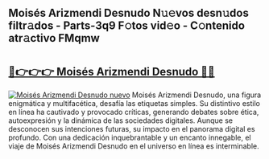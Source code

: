 ## Moisés Arizmendi Desnudo N𝚞𝚎vos desn𝚞dos filtr𝚊dos - Parts-3q9 F𝚘tos vid𝚎o - C𝚘ntenido atr𝚊ctivo FMqmw

# <h2><a href="http://mbabdyf.tromn.icu/?c=Mois%c3%a9s+Arizmendi+Desnudo">🔗👉👉👉 Moisés Arizmendi Desnudo 🔗🔗</a></h2>

[![Moisés Arizmendi Desnudo nuevo](https://i.imgur.com/pEAQMta.gif)](http://mbabdyf.tromn.icu/?c=Mois%c3%a9s+Arizmendi+Desnudo)
Moisés Arizmendi Desnudo, una figura enigmática y multifacética, desafía las etiquetas simples. Su distintivo estilo en línea ha cautivado y provocado críticas, generando debates sobre ética, autoexpresión y la dinámica de las sociedades digitales. Aunque se desconocen sus intenciones futuras, su impacto en el panorama digital es profundo. Con una dedicación inquebrantable y un encanto innegable, el viaje de Moisés Arizmendi Desnudo en el universo en línea es interminable.
